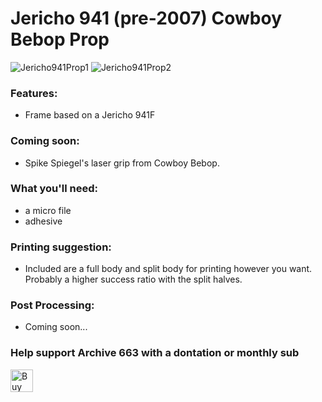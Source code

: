 # Jericho 941 (pre-2007) Cowboy Bebop Prop

![Jericho941Prop1](https://github.com/Archive-663/jericho941/blob/main/ASSETS/jerichoProp_1.jpg)
![Jericho941Prop2](https://github.com/Archive-663/jericho941/blob/main/ASSETS/jerichoProp_2.jpg)

### Features:
- Frame based on a Jericho 941F

### Coming soon:
- Spike Spiegel's laser grip from Cowboy Bebop. 

### What you'll need:
- a micro file
- adhesive

### Printing suggestion:
- Included are a full body and split body for printing however you want. Probably a higher success ratio with the split halves. 

### Post Processing:
- Coming soon...

### Help support Archive 663 with a dontation or monthly sub

<a href='https://ko-fi.com/P5P3MHMSF' target='_blank'><img height='36' style='border:0px;height:36px;' src='https://storage.ko-fi.com/cdn/kofi2.png?v=3' border='0' alt='Buy Me a Coffee at ko-fi.com' /></a>
